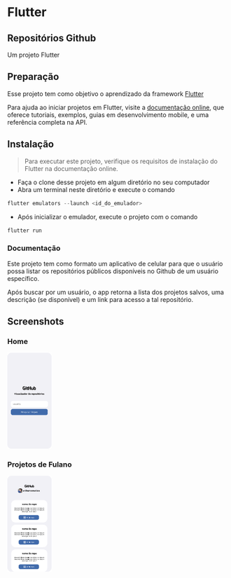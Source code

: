 # Flutter

## Repositórios Github

Um projeto Flutter

## Preparação

Esse projeto tem como objetivo o aprendizado da framework [Flutter](https://github.com/flutter/flutter)

Para ajuda ao iniciar projetos em Flutter, visite a
[documentação online](https://docs.flutter.dev/), que oferece tutoriais, exemplos, guias em desenvolvimento mobile, e uma referência completa na API.

## Instalação

> Para executar este projeto, verifique os requisitos de instalação do Flutter na documentação online.

-   Faça o clone desse projeto em algum diretório no seu computador
-   Abra um terminal neste diretório e execute o comando

```py
flutter emulators --launch <id_do_emulador>
```

-   Após inicializar o emulador, execute o projeto com o comando

```py
flutter run
```

### Documentação

Este projeto tem como formato um aplicativo de celular para que o usuário possa listar os repositórios públicos disponíveis no Github de um usuário específico.

Após buscar por um usuário, o app retorna a lista dos projetos salvos, uma descrição (se disponível) e um link para acesso a tal repositório.

## Screenshots

### Home

<img src="./img/Home.png" width="20%"></img>

### Projetos de Fulano

<img src="./img/Repos.png" width="20%"></img>
